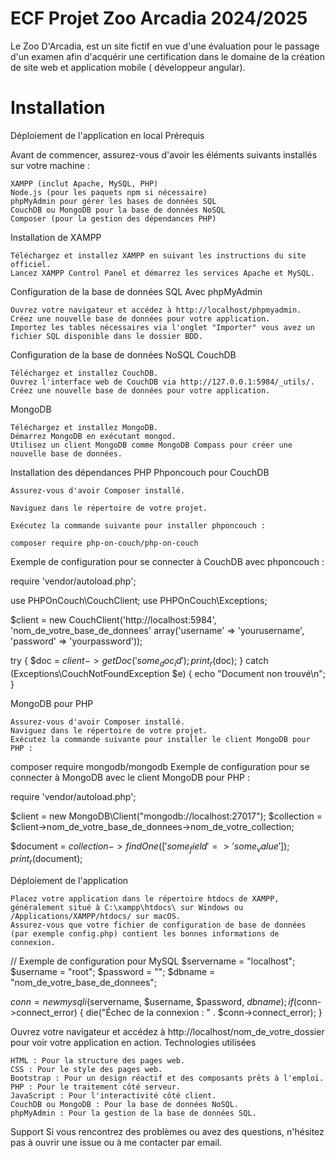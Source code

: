 # ECF Projet Zoo Arcadia 2024/2025

Le Zoo D'Arcadia, est un site fictif en vue d'une évaluation pour le passage d'un examen afin d'acquérir une certification dans
le domaine de la création de site web et application mobile ( développeur angular).

# Installation 

Déploiement de l'application en local
Prérequis

Avant de commencer, assurez-vous d'avoir les éléments suivants installés sur votre machine :

    XAMPP (inclut Apache, MySQL, PHP)
    Node.js (pour les paquets npm si nécessaire)
    phpMyAdmin pour gérer les bases de données SQL
    CouchDB ou MongoDB pour la base de données NoSQL
    Composer (pour la gestion des dépendances PHP)

Installation de XAMPP

    Téléchargez et installez XAMPP en suivant les instructions du site officiel.
    Lancez XAMPP Control Panel et démarrez les services Apache et MySQL.

Configuration de la base de données SQL
Avec phpMyAdmin

    Ouvrez votre navigateur et accédez à http://localhost/phpmyadmin.
    Créez une nouvelle base de données pour votre application.
    Importez les tables nécessaires via l'onglet "Importer" vous avez un fichier SQL disponible dans le dossier BDD.

Configuration de la base de données NoSQL
CouchDB

    Téléchargez et installez CouchDB.
    Ouvrez l'interface web de CouchDB via http://127.0.0.1:5984/_utils/.
    Créez une nouvelle base de données pour votre application.

MongoDB

    Téléchargez et installez MongoDB.
    Démarrez MongoDB en exécutant mongod.
    Utilisez un client MongoDB comme MongoDB Compass pour créer une nouvelle base de données.

Installation des dépendances PHP
Phponcouch pour CouchDB

    Assurez-vous d'avoir Composer installé.

    Naviguez dans le répertoire de votre projet.

    Exécutez la commande suivante pour installer phponcouch :

    composer require php-on-couch/php-on-couch

Exemple de configuration pour se connecter à CouchDB avec phponcouch :

require 'vendor/autoload.php';

use PHPOnCouch\CouchClient;
use PHPOnCouch\Exceptions;

$client = new CouchClient('http://localhost:5984', 'nom_de_votre_base_de_donnees'  array('username' => 'yourusername', 'password' => 'yourpassword'));

try {
    $doc = $client->getDoc('some_doc_id');
    print_r($doc);
} catch (Exceptions\CouchNotFoundException $e) {
    echo "Document non trouvé\n";
}

MongoDB pour PHP

    Assurez-vous d'avoir Composer installé.
    Naviguez dans le répertoire de votre projet.
    Exécutez la commande suivante pour installer le client MongoDB pour PHP :

composer require mongodb/mongodb
Exemple de configuration pour se connecter à MongoDB avec le client MongoDB pour PHP :

require 'vendor/autoload.php';

$client = new MongoDB\Client("mongodb://localhost:27017");
$collection = $client->nom_de_votre_base_de_donnees->nom_de_votre_collection;

$document = $collection->findOne(['some_field' => 'some_value']);
print_r($document);

Déploiement de l'application

    Placez votre application dans le répertoire htdocs de XAMPP, généralement situé à C:\xampp\htdocs\ sur Windows ou /Applications/XAMPP/htdocs/ sur macOS.
    Assurez-vous que votre fichier de configuration de base de données (par exemple config.php) contient les bonnes informations de connexion.

// Exemple de configuration pour MySQL
$servername = "localhost";
$username = "root";
$password = "";
$dbname = "nom_de_votre_base_de_donnees";

$conn = new mysqli($servername, $username, $password, $dbname);
if ($conn->connect_error) {
    die("Échec de la connexion : " . $conn->connect_error);
}

Ouvrez votre navigateur et accédez à http://localhost/nom_de_votre_dossier pour voir votre application en action.
Technologies utilisées

    HTML : Pour la structure des pages web.
    CSS : Pour le style des pages web.
    Bootstrap : Pour un design réactif et des composants prêts à l'emploi.
    PHP : Pour le traitement côté serveur.
    JavaScript : Pour l'interactivité côté client.
    CouchDB ou MongoDB : Pour la base de données NoSQL.
    phpMyAdmin : Pour la gestion de la base de données SQL.

Support
Si vous rencontrez des problèmes ou avez des questions, n'hésitez pas à ouvrir une issue ou à me contacter par email.